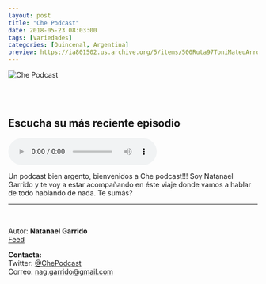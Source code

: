 ```yaml
---
layout: post
title: "Che Podcast"
date: 2018-05-23 08:03:00
tags: [Variedades]
categories: [Quincenal, Argentina]
preview: https://ia801502.us.archive.org/5/items/500Ruta97ToniMateuArrom/300che_podcast-NatanaelGarrido.jpg
---
```


![Che Podcast](https://ia801502.us.archive.org/5/items/500Ruta97ToniMateuArrom/400che_podcast-NatanaelGarrido.jpg)

<br/>
<br/>

## Escucha su más reciente episodio

<!--reproductor-feed=http://www.ivoox.com/che-podcast_fg_f1569470_filtro_1.xml-->
<!--reproductor-start-->
<audio id="audio" preload="auto" controls="" src="http://mx.ivoox.com/es/che-podcast-episodio-6-experiencia_mf_28066811_feed_1.mp3"></audio>
<!--reproductor-end-->

Un podcast bien argento, bienvenidos a Che podcast!!! Soy Natanael Garrido y te voy a estar acompañando en éste viaje donde vamos a hablar de todo hablando de nada. Te sumás?  

_ _ _

<br>

Autor: **Natanael Garrido**  
[Feed](http://www.ivoox.com/che-podcast_fg_f1569470_filtro_1.xml)  


**Contacta:**  
Twitter: [@ChePodcast](https://twitter.com/ChePodcast)  
Correo: [nag.garrido@gmail.com](mailto:nag.garrido@gmail.com)  

